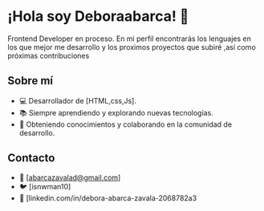 # ¡Hola soy Deboraabarca! 👋

Frontend Developer en proceso. En mi perfil encontrarás los lenguajes en los que mejor me desarrollo y los proximos proyectos que subiré ,así como próximas contribuciones
## Sobre mí

- 💻 Desarrollador de [HTML,css,Js].
- 📚 Siempre aprendiendo y explorando nuevas tecnologías.
- 🌱 Obteniendo conocimientos y colaborando en la comunidad de desarrollo.

## Contacto

- 📧 [abarcazavalad@gmail.com]
- 🐦 [isnwman10]
- 💼 [linkedin.com/in/debora-abarca-zavala-2068782a3
